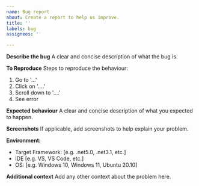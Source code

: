 ```yaml
---
name: Bug report
about: Create a report to help us improve.
title: ''
labels: bug
assignees: ''

---
```


**Describe the bug**
A clear and concise description of what the bug is.

**To Reproduce**
Steps to reproduce the behaviour:
1. Go to '...'
2. Click on '....'
3. Scroll down to '....'
4. See error

**Expected behaviour**
A clear and concise description of what you expected to happen.

**Screenshots**
If applicable, add screenshots to help explain your problem.

**Environment:**
 - Target Framework: [e.g. .net5.0, .net3.1, etc.]
 - IDE [e.g. VS, VS Code, etc.]
- OS: [e.g. Windows 10, Windows 11, Ubuntu 20.10]

**Additional context**
Add any other context about the problem here.
